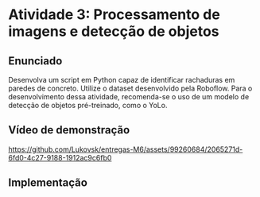 # Atividade 3: Processamento de imagens e detecção de objetos

## Enunciado
Desenvolva um script em Python capaz de identificar rachaduras em paredes de concreto. Utilize o dataset desenvolvido pela Roboflow. Para o desenvolvimento dessa atividade, recomenda-se o uso de um modelo de detecção de objetos pré-treinado, como o YoLo.

## Vídeo de demonstração

https://github.com/Lukovsk/entregas-M6/assets/99260684/2065271d-6fd0-4c27-9188-1912ac9c6fb0


## Implementação
